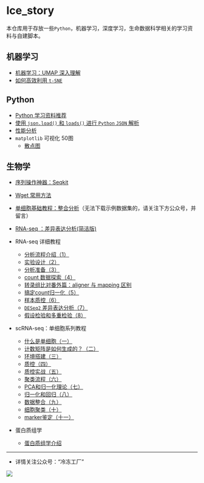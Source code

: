 # Ice_story
本仓库用于存放一些`Python`，机器学习，深度学习，生命数据科学相关的学习资料与自建脚本。



## 机器学习

- [机器学习：UMAP 深入理解](https://github.com/Jwindler/Ice_story/blob/main/src/machine_learning/UMAP.md)
- [如何高效利用 `t-SNE`](https://github.com/Jwindler/Ice_story/blob/main/src/machine_learning/tSNE.md)



## Python

- [Python 学习资料推荐](https://github.com/Jwindler/Ice_story/blob/main/src/python/python.md)
- [使用 `json.load()` 和 `loads()` 进行 `Python` `JSON` 解析](https://github.com/Jwindler/Ice_story/blob/main/src/python/json_load_loads.md)
- [性能分析](https://github.com/Jwindler/Ice_story/blob/main/src/python/memory_line_profiler.md)
- `matplotlib` 可视化 50图
  - [散点图](https://github.com/Jwindler/Ice_story/blob/main/src/visualization_50/01_scatterplot.md)




## 生物学

- [序列操作神器：Seqkit](https://github.com/Jwindler/Ice_story/blob/main/src/biology/Seqkit.md)
- [Wget 常用方法](https://github.com/Jwindler/Ice_story/blob/main/src/biology/Wget.md)
- [单细胞基础教程：整合分析](https://github.com/Jwindler/Ice_story/blob/main/src/biology/scRNA-seq/scRNA-seq_Integrate.md)（无法下载示例数据集的，请关注下方公众号，并留言）
- [RNA-seq ：差异表达分析(简洁版)](https://github.com/Jwindler/Ice_story/blob/main/src/biology/RNA-seq/RNA-seq_workflow.md)
- RNA-seq 详细教程
  - [分析流程介绍（1）](https://github.com/Jwindler/Ice_story/blob/main/src/biology/RNA-seq/1_1.md)
  - [实验设计（2）](https://github.com/Jwindler/Ice_story/blob/main/src/biology/RNA-seq/1_2.md)
  - [分析准备（3）](https://github.com/Jwindler/Ice_story/blob/main/src/biology/RNA-seq/1_3.md)
  - [count 数据探索（4）](https://github.com/Jwindler/Ice_story/blob/main/src/biology/RNA-seq/2_1.md)
  - [转录组比对番外篇：aligner 与 mapping 区别](https://github.com/Jwindler/Ice_story/blob/main/src/biology/RNA-seq/aligner_vs_mapping.md)
  - [搞定count归一化（5）](https://github.com/Jwindler/Ice_story/blob/main/src/biology/RNA-seq/2_2.md)
  - [样本质控（6）](https://github.com/Jwindler/Ice_story/blob/main/src/biology/RNA-seq/2_3.md)
  - [ `DESeq2` 差异表达分析（7）](https://github.com/Jwindler/Ice_story/blob/main/src/biology/RNA-seq/2_4.md)
  - [假设检验和多重检验（8）](https://github.com/Jwindler/Ice_story/blob/main/src/biology/RNA-seq/2_5.md)
- scRNA-seq：单细胞系列教程
  - [什么是单细胞（一）](https://github.com/Jwindler/Ice_story/blob/main/src/biology/scRNA-seq/01.md)
  - [计数矩阵是如何生成的？（二）](https://github.com/Jwindler/Ice_story/blob/main/src/biology/scRNA-seq/02.md)
  - [环境搭建（三）](https://github.com/Jwindler/Ice_story/blob/main/src/biology/scRNA-seq/03.md)
  - [质控（四）](https://github.com/Jwindler/Ice_story/blob/main/src/biology/scRNA-seq/04.md)
  - [质控实战（五）](https://github.com/Jwindler/Ice_story/blob/main/src/biology/scRNA-seq/05.md)
  - [聚类流程（六）](https://github.com/Jwindler/Ice_story/blob/main/src/biology/scRNA-seq/06.md)
  - [PCA和归一化理论（七）](https://github.com/Jwindler/Ice_story/blob/main/src/biology/scRNA-seq/07.md)
  - [归一化和回归（八）](https://github.com/Jwindler/Ice_story/blob/main/src/biology/scRNA-seq/08.md)
  - [数据整合（九）](https://github.com/Jwindler/Ice_story/blob/main/src/biology/scRNA-seq/09.md)
  - [细胞聚类（十）](https://github.com/Jwindler/Ice_story/blob/main/src/biology/scRNA-seq/10.md)
  - [marker鉴定（十一）](https://github.com/Jwindler/Ice_story/blob/main/src/biology/scRNA-seq/11.md)

- 蛋白质组学
  - [蛋白质组学介绍](https://github.com/Jwindler/Ice_story/blob/main/src/biology/Proteomics/introduction.md)






---



- 详情关注公众号：“冷冻工厂”

![](https://swindler-typora.oss-cn-chengdu.aliyuncs.com/typora_imgs/image-20221112155559803.png)
